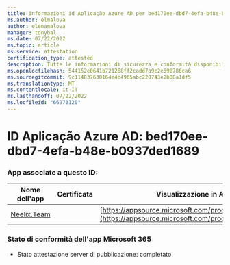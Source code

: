 ```yaml
---
title: informazioni id Aplicação Azure AD per bed170ee-dbd7-4efa-b48e-b0937ded1689
ms.author: elmalova
author: elenamalova
manager: tonybal
ms.date: 07/22/2022
ms.topic: article
ms.service: attestation
certification_type: attested
description: Tutte le informazioni di sicurezza e conformità disponibili per bed170ee-dbd7-4efa-b48e-b0937ded1689.
ms.openlocfilehash: 544152e0641b721268ff2cadd7a9c2e690786ca6
ms.sourcegitcommit: 9c114837630164e4c4965abc220743e2b08a1df5
ms.translationtype: MT
ms.contentlocale: it-IT
ms.lasthandoff: 07/22/2022
ms.locfileid: "66973120"
---
```

# <a name="azure-app-id-bed170ee-dbd7-4efa-b48e-b0937ded1689"></a>ID Aplicação Azure AD: bed170ee-dbd7-4efa-b48e-b0937ded1689


### <a name="apps-associated-with-this-id"></a>App associate a questo ID:
| **Nome dell'app** | **Certificata** | **Visualizzazione in AppSource** |
|--------------|---------------|-----------------------|
| [Neelix.Team](../forward/WA200003047.md) |  | [https://appsource.microsoft.com/product/office/WA200003047](https://appsource.microsoft.com/product/office/WA200003047) |

### <a name="microsoft-365-app-compliance-status"></a>Stato di conformità dell'app Microsoft 365
- Stato attestazione server di pubblicazione: completato
